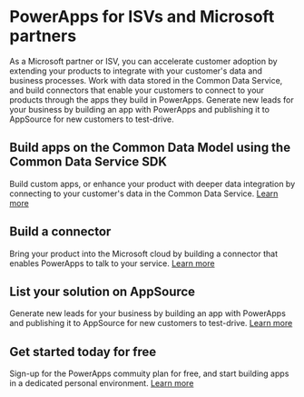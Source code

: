 <properties
   pageTitle="PowerApps for ISVs and Microsoft partners | Microsoft PowerApps"
   description="An introduction for ISVs and Microsoft partners to developing apps in PowerApps."
   services=""
   suite="powerapps"
   documentationCenter="na"
   authors="mgblythe"
   manager="anneta"
   editor=""
   tags=""/>

<tags
   ms.service="powerapps"
   ms.devlang="na"
   ms.topic="article"
   ms.tgt_pltfrm="na"
   ms.workload="na"
   ms.date="05/01/2016"
   ms.author="mblythe"/>

# PowerApps for ISVs and Microsoft partners

As a Microsoft partner or ISV, you can accelerate customer adoption by extending your products to integrate with your customer's data and business processes. Work with data stored in the Common Data Service, and build connectors that enable your customers to connect to your products through the apps they build in PowerApps. Generate new leads for your business by building an app with PowerApps and publishing it to AppSource for new customers to test-drive.

## Build apps on the Common Data Model using the Common Data Service SDK

Build custom apps, or enhance your product with deeper data integration by connecting to your customer's data in the Common Data Service. [Learn more](https://aka.ms/eek20s)

## Build a connector

Bring your product into the Microsoft cloud by building a connector that enables PowerApps to talk to your service. [Learn more](api-connector-overview.md)

## List your solution on AppSource

Generate new leads for your business by building an app with PowerApps and publishing it to AppSource for new customers to test-drive. [Learn more](dev-appsource-test-drive.md)

## Get started today for free

Sign-up for the PowerApps commuity plan for free, and start building apps in a dedicated personal environment. [Learn more](dev-community-plan.md)